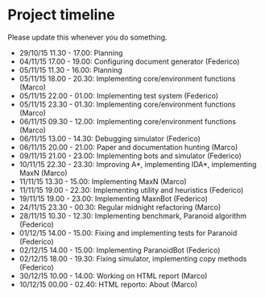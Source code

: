# Project timeline
Please update this whenever you do something.

* 29/10/15 11.30 - 17.00: Planning
* 04/11/15 17.00 - 19.00: Configuring document generator (Federico)
* 05/11/15 11.30 - 16.00: Planning
* 05/11/15 18.00 - 20.30: Implementing core/environment functions (Marco)
* 05/11/15 22.00 - 01.00: Implementing test system (Federico)
* 05/11/15 23.30 - 01.30: Implementing core/environment functions (Marco)
* 06/11/15 09.30 - 12.00: Implementing core/environment functions (Marco)
* 06/11/15 13.00 - 14.30: Debugging simulator (Federico)
* 06/11/15 20.00 - 21.00: Paper and documentation hunting (Marco)
* 09/11/15 21.00 - 23.00: Implementing bots and simulator (Federico)
* 10/11/15 22.30 - 23.30: Improving A*, implementing IDA*, implementing MaxN (Marco)
* 11/11/15 13.30 - 15.00: Implementing MaxN (Marco)
* 11/11/15 19.00 - 22.30: Implementing utility and heuristics (Federico)
* 19/11/15 19.00 - 23.00: Implementing MaxnBot (Federico)
* 24/11/15 23.30 - 00.30: Regular midnight refactoring (Marco)
* 28/11/15 10.30 - 12.30: Implementing benchmark, Paranoid algorithm (Federico)
* 01/12/15 14.00 - 15.00: Fixing and implementing tests for Paranoid (Federico)
* 02/12/15 14.00 - 15.00: Implementing ParanoidBot (Federico)
* 02/12/15 18.00 - 19.30: Fixing simulator, implementing copy methods (Federico)
* 30/12/15 10.00 - 14.00: Working on HTML report (Marco)
* 10/12/15 00.00 - 02.40: HTML reporto: About (Marco)
